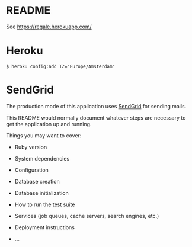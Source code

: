 # README

See https://regale.herokuapp.com/

# Heroku

```
$ heroku config:add TZ="Europe/Amsterdam"
```

# SendGrid

The production mode of this application uses [SendGrid](http://sendgrid.com) for sending mails.

This README would normally document whatever steps are necessary to get the
application up and running.

Things you may want to cover:

* Ruby version

* System dependencies

* Configuration

* Database creation

* Database initialization

* How to run the test suite

* Services (job queues, cache servers, search engines, etc.)

* Deployment instructions

* ...
